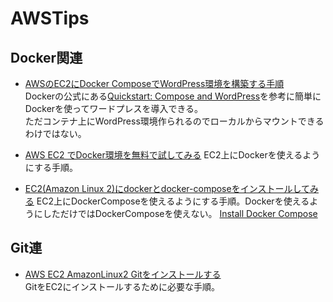 # AWSTips

## Docker関連  
* [AWSのEC2にDocker ComposeでWordPress環境を構築する手順](https://qiita.com/reon777/items/05e7ad47ed75597470e8)  
  Dockerの公式にある[Quickstart: Compose and WordPress](https://docs.docker.com/compose/wordpress/)を参考に簡単にDockerを使ってワードプレスを導入できる。  
  ただコンテナ上にWordPress環境作られるのでローカルからマウントできるわけではない。
  
* [AWS EC2 でDocker環境を無料で試してみる](https://qiita.com/fkooo/items/bb921218313123c14358)
  EC2上にDockerを使えるようにする手順。  
  
* [EC2(Amazon Linux 2)にdockerとdocker-composeをインストールしてみる](https://qiita.com/nyamogera/items/3fe6985b45fbd5377184)
  EC2上にDockerComposeを使えるようにする手順。Dockerを使えるようにしただけではDockerComposeを使えない。
  [Install Docker Compose](https://docs.docker.com/compose/install/)
  
## Git連  
* [AWS EC2 AmazonLinux2 Gitをインストールする](https://qiita.com/miriwo/items/8d5b35950232c1126d36)  
  GitをEC2にインストールするために必要な手順。
